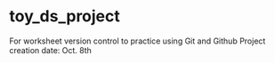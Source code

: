 # toy_ds_project
For worksheet version control to practice using Git and Github
Project creation date: Oct. 8th
